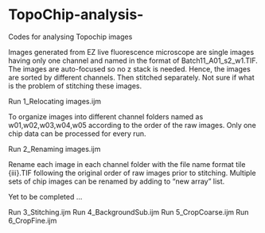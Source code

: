 # TopoChip-analysis-
Codes for analysing Topochip images 

Images generated from EZ live fluorescence microscope are single images having only one channel and named in the format of Batch11_A01_s2_w1.TIF. The images are auto-focused so no z stack is needed. Hence, the images are sorted by different channels. Then stitched separately. Not sure if what is the problem of stitching these images. 

Run 1_Relocating images.ijm

To organize images into different channel folders named as w01,w02,w03,w04,w05 according to the order of the raw images. Only one chip data can be processed for every run. 

Run 2_Renaming images.ijm

Rename each image in each channel folder with the file name format tile {iii}.TIF following the original order of raw images prior to stitching. Multiple sets of chip images can be renamed by  adding to “new array” list. 

Yet to be completed
…

Run 3_Stitching.ijm
Run 4_BackgroundSub.ijm
Run 5_CropCoarse.ijm
Run 6_CropFine.ijm
